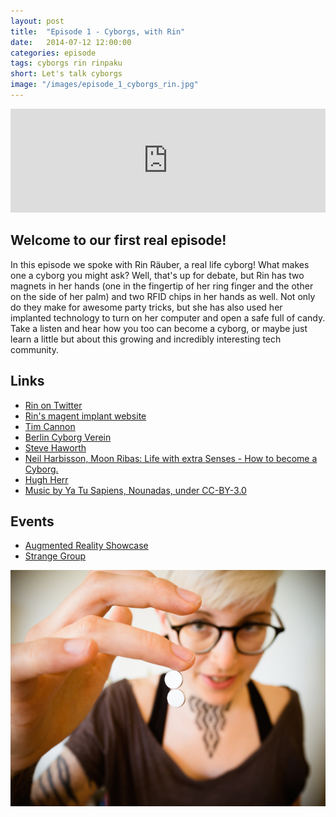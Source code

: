 ```yaml
---
layout: post
title:  "Episode 1 - Cyborgs, with Rin"
date:   2014-07-12 12:00:00
categories: episode
tags: cyborgs rin rinpaku
short: Let's talk cyborgs
image: "/images/episode_1_cyborgs_rin.jpg"
---
```


<iframe width="100%" height="166" scrolling="no" frameborder="no" src="https://w.soundcloud.com/player/?url=https%3A//api.soundcloud.com/tracks/158324049&amp;color=ff5500&amp;auto_play=false&amp;hide_related=false&amp;show_comments=true&amp;show_user=true&amp;show_reposts=false"></iframe>

## Welcome to our first real episode!

In this episode we spoke with Rin Räuber, a real life cyborg! What makes one a
cyborg you might ask? Well, that's up for debate, but Rin has two magnets in
her hands (one in the fingertip of her ring finger and the other on the side of
her palm) and two RFID chips in her hands as well. Not only do they make for
awesome party tricks, but she has also used her implanted technology to turn on
her computer and open a safe full of candy.  Take a listen and hear how you too
can become a cyborg, or maybe just learn a little but about this growing and
incredibly interesting tech community.

## Links

* [Rin on Twitter](https://twitter.com/rinpaku)
* [Rin's magent implant website](http://magnetimplantat.de/)
* [Tim Cannon](http://www.grindhousewetware.com/)
* [Berlin Cyborg Verein](http://cyborgs.cc/)
* [Steve Haworth](http://stevehaworth.com/main/)
* [Neil Harbisson, Moon Ribas: Life with extra Senses - How to become a Cyborg. ](http://youtu.be/6hUg48vf0QI?t=1s)
* [Hugh Herr](https://www.ted.com/talks/hugh_herr_the_new_bionics_that_let_us_run_climb_and_dance)
* [Music by Ya Tu Sapiens, Nounadas, under CC-BY-3.0](https://soundcloud.com/yatusapiens/nounadas)

## Events

* [Augmented Reality Showcase](http://www.meetup.com/AR-Berlin/events/183642972/)
* [Strange Group](http://www.meetup.com/Strange-Group-Berlin/)

![Cyborgs with Rin](/images/episode_1_cyborgs_rin.jpg)
